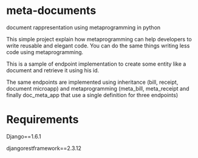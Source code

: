 meta-documents
==============

document rappresentation using metaprogramming in python

This simple project explain how metaprogramming can help developers to write reusable and elegant code.
You can do the same things writing less code using metaprogramming.

This is a sample of endpoint implementation to create some entity like a document
and retrieve it using his id.

The same endpoints are implemented using inheritance (bill, receipt, document microapp)
and metaprogramming (meta_bill, meta_receipt and finally doc_meta_app that use a single
definition for three endpoints)



Requirements
============

Django==1.6.1

djangorestframework==2.3.12

